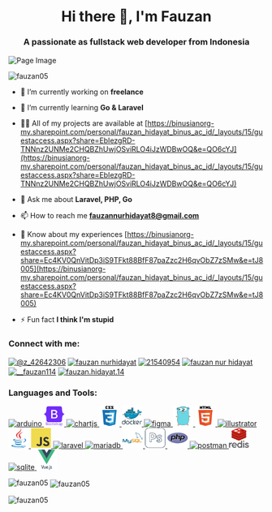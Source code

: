 <h1 align="center">Hi there 👋, I'm Fauzan</h1>
<h3 align="center">A passionate as fullstack web developer from Indonesia</h3>
<img align="center" src="https://drive.google.com/thumbnail?id=113N3d4FKaFY4X3ZUuyzxIV1Q9e880bt3" alt="Page Image" width="1000">

<p align="left"> <img src="https://komarev.com/ghpvc/?username=fauzan05&label=Profile%20views&color=0e75b6&style=flat" alt="fauzan05" /> </p>

- 🔭 I’m currently working on **freelance**

- 🌱 I’m currently learning **Go & Laravel**

- 👨‍💻 All of my projects are available at [https://binusianorg-my.sharepoint.com/personal/fauzan_hidayat_binus_ac_id/_layouts/15/guestaccess.aspx?share=EbIezgRD-TNNnz2UNMe2CHQBZhUwjOSviRLO4iJzWDBwOQ&e=QO6cYJ](https://binusianorg-my.sharepoint.com/personal/fauzan_hidayat_binus_ac_id/_layouts/15/guestaccess.aspx?share=EbIezgRD-TNNnz2UNMe2CHQBZhUwjOSviRLO4iJzWDBwOQ&e=QO6cYJ)

- 💬 Ask me about **Laravel, PHP, Go**

- 📫 How to reach me **fauzannurhidayat8@gmail.com**

- 📄 Know about my experiences [https://binusianorg-my.sharepoint.com/personal/fauzan_hidayat_binus_ac_id/_layouts/15/guestaccess.aspx?share=Ec4KV0QnVitDp3iS9TFkt88BfF87paZzc2H6qvObZ7zSMw&e=tJ8005](https://binusianorg-my.sharepoint.com/personal/fauzan_hidayat_binus_ac_id/_layouts/15/guestaccess.aspx?share=Ec4KV0QnVitDp3iS9TFkt88BfF87paZzc2H6qvObZ7zSMw&e=tJ8005)

- ⚡ Fun fact **I think I'm stupid**

<h3 align="left">Connect with me:</h3>
<p align="left">
<a href="https://twitter.com/@z_42642306" target="blank"><img align="center" src="https://raw.githubusercontent.com/rahuldkjain/github-profile-readme-generator/master/src/images/icons/Social/twitter.svg" alt="@z_42642306" height="30" width="40" /></a>
<a href="https://linkedin.com/in/fauzan nurhidayat" target="blank"><img align="center" src="https://raw.githubusercontent.com/rahuldkjain/github-profile-readme-generator/master/src/images/icons/Social/linked-in-alt.svg" alt="fauzan nurhidayat" height="30" width="40" /></a>
<a href="https://stackoverflow.com/users/21540954" target="blank"><img align="center" src="https://raw.githubusercontent.com/rahuldkjain/github-profile-readme-generator/master/src/images/icons/Social/stack-overflow.svg" alt="21540954" height="30" width="40" /></a>
<a href="https://fb.com/fauzan nur hidayat" target="blank"><img align="center" src="https://raw.githubusercontent.com/rahuldkjain/github-profile-readme-generator/master/src/images/icons/Social/facebook.svg" alt="fauzan nur hidayat" height="30" width="40" /></a>
<a href="https://instagram.com/__fauzan114" target="blank"><img align="center" src="https://raw.githubusercontent.com/rahuldkjain/github-profile-readme-generator/master/src/images/icons/Social/instagram.svg" alt="__fauzan114" height="30" width="40" /></a>
<a href="https://discord.gg/fauzan.hidayat.14" target="blank"><img align="center" src="https://raw.githubusercontent.com/rahuldkjain/github-profile-readme-generator/master/src/images/icons/Social/discord.svg" alt="fauzan.hidayat.14" height="30" width="40" /></a>
</p>

<h3 align="left">Languages and Tools:</h3>
<p align="left"> <a href="https://www.arduino.cc/" target="_blank" rel="noreferrer"> <img src="https://cdn.worldvectorlogo.com/logos/arduino-1.svg" alt="arduino" width="40" height="40"/> </a> <a href="https://getbootstrap.com" target="_blank" rel="noreferrer"> <img src="https://raw.githubusercontent.com/devicons/devicon/master/icons/bootstrap/bootstrap-plain-wordmark.svg" alt="bootstrap" width="40" height="40"/> </a> <a href="https://www.chartjs.org" target="_blank" rel="noreferrer"> <img src="https://www.chartjs.org/media/logo-title.svg" alt="chartjs" width="40" height="40"/> </a> <a href="https://www.w3schools.com/css/" target="_blank" rel="noreferrer"> <img src="https://raw.githubusercontent.com/devicons/devicon/master/icons/css3/css3-original-wordmark.svg" alt="css3" width="40" height="40"/> </a> <a href="https://www.docker.com/" target="_blank" rel="noreferrer"> <img src="https://raw.githubusercontent.com/devicons/devicon/master/icons/docker/docker-original-wordmark.svg" alt="docker" width="40" height="40"/> </a> <a href="https://www.figma.com/" target="_blank" rel="noreferrer"> <img src="https://www.vectorlogo.zone/logos/figma/figma-icon.svg" alt="figma" width="40" height="40"/> </a> <a href="https://golang.org" target="_blank" rel="noreferrer"> <img src="https://raw.githubusercontent.com/devicons/devicon/master/icons/go/go-original.svg" alt="go" width="40" height="40"/> </a> <a href="https://www.w3.org/html/" target="_blank" rel="noreferrer"> <img src="https://raw.githubusercontent.com/devicons/devicon/master/icons/html5/html5-original-wordmark.svg" alt="html5" width="40" height="40"/> </a> <a href="https://www.adobe.com/in/products/illustrator.html" target="_blank" rel="noreferrer"> <img src="https://www.vectorlogo.zone/logos/adobe_illustrator/adobe_illustrator-icon.svg" alt="illustrator" width="40" height="40"/> </a> <a href="https://www.java.com" target="_blank" rel="noreferrer"> <img src="https://raw.githubusercontent.com/devicons/devicon/master/icons/java/java-original.svg" alt="java" width="40" height="40"/> </a> <a href="https://developer.mozilla.org/en-US/docs/Web/JavaScript" target="_blank" rel="noreferrer"> <img src="https://raw.githubusercontent.com/devicons/devicon/master/icons/javascript/javascript-original.svg" alt="javascript" width="40" height="40"/> </a> <a href="https://laravel.com/" target="_blank" rel="noreferrer">
<img src="https://drive.google.com/thumbnail?id=1QXQtsHOH9ESRvplEcsL4UGVFAVrafOGt" alt="laravel" width="40" height="40"/> </a> <a href="https://mariadb.org/" target="_blank" rel="noreferrer"> <img src="https://www.vectorlogo.zone/logos/mariadb/mariadb-icon.svg" alt="mariadb" width="40" height="40"/> </a> <a href="https://www.mysql.com/" target="_blank" rel="noreferrer"> <img src="https://raw.githubusercontent.com/devicons/devicon/master/icons/mysql/mysql-original-wordmark.svg" alt="mysql" width="40" height="40"/> </a> <a href="https://www.photoshop.com/en" target="_blank" rel="noreferrer"> <img src="https://raw.githubusercontent.com/devicons/devicon/master/icons/photoshop/photoshop-line.svg" alt="photoshop" width="40" height="40"/> </a> <a href="https://www.php.net" target="_blank" rel="noreferrer"> <img src="https://raw.githubusercontent.com/devicons/devicon/master/icons/php/php-original.svg" alt="php" width="40" height="40"/> </a> <a href="https://postman.com" target="_blank" rel="noreferrer"> <img src="https://www.vectorlogo.zone/logos/getpostman/getpostman-icon.svg" alt="postman" width="40" height="40"/> </a> <a href="https://redis.io" target="_blank" rel="noreferrer"> <img src="https://raw.githubusercontent.com/devicons/devicon/master/icons/redis/redis-original-wordmark.svg" alt="redis" width="40" height="40"/> </a> <a href="https://www.sqlite.org/" target="_blank" rel="noreferrer"> <img src="https://www.vectorlogo.zone/logos/sqlite/sqlite-icon.svg" alt="sqlite" width="40" height="40"/> </a> <a href="https://vuejs.org/" target="_blank" rel="noreferrer"> <img src="https://raw.githubusercontent.com/devicons/devicon/master/icons/vuejs/vuejs-original-wordmark.svg" alt="vuejs" width="40" height="40"/> </a> </p>

<p><img align="left" src="https://github-readme-stats.vercel.app/api/top-langs?username=fauzan05&show_icons=true&locale=en&layout=compact" alt="fauzan05" /></p>

<p>&nbsp;<img align="center" src="https://github-readme-stats.vercel.app/api?username=fauzan05&show_icons=true&locale=en" alt="fauzan05" /></p>

<p><img align="center" src="https://github-readme-streak-stats.herokuapp.com/?user=fauzan05&" alt="fauzan05" /></p>
